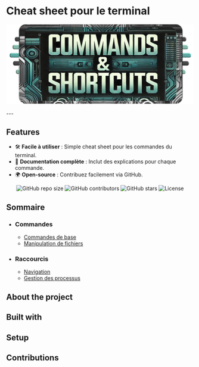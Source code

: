# Cheat sheet pour le terminal

<p align="center"><img src="assets/img/mainImg3.png"/></p>
--- 

## Features
- 🛠️ **Facile à utiliser** : Simple cheat sheet pour les commandes du terminal.
- 📄 **Documentation complète** : Inclut des explications pour chaque commande.
- 🌍 **Open-source** : Contribuez facilement via GitHub.

<div align="center">
  <img src="https://img.shields.io/github/repo-size/Simplon-hdf/cheatsheet-terminal" alt="GitHub repo size" />
  <img src="https://img.shields.io/github/contributors/Simplon-hdf/cheatsheet-terminal" alt="GitHub contributors" />
  <img src="https://img.shields.io/github/stars/Simplon-hdf/cheatsheet-terminal?style=social" alt="GitHub stars" />
  <img src="https://img.shields.io/github/license/Simplon-hdf/cheatsheet-terminal" alt="License" />
</div>


## Sommaire

- ### Commandes
    * [Commandes de base](/doc/commands/base-commands.md)
    * [Manipulation de fichiers](/doc/commands/file-manipulation.md)
- ### Raccourcis
    * [Navigation](/doc/hotkeys/navigation.md)
    * [Gestion des processus](/doc/hotkeys/process-management.md)

## About the project 

## Built with 

## Setup 

## Contributions 
